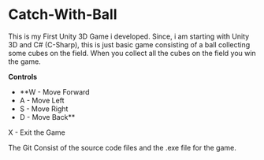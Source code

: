 # Catch-With-Ball
This is my First Unity 3D Game i developed. Since, i am starting with Unity 3D and C# (C-Sharp), this is just basic game consisting of a ball collecting some cubes on the field. When you collect all the cubes on the field you win the game. 

**Controls**
- **W - Move Forward
- A - Move Left
- S - Move Right
- D - Move Back**


X - Exit the Game

The Git Consist of the source code files and the .exe file for the game.
